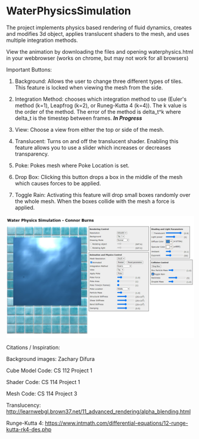 # WaterPhysicsSimulation
The project implements physics based rendering of fluid dynamics, creates and modifies 3d object, applies translucent shaders to the
mesh, and uses multiple integration methods.

View the animation by downloading the files and opening waterphysics.html in your webbrowser (works on chrome, but may not work for all browsers)

Important Buttons:

1. Background: Allows the user to change three different types of tiles. This feature
is locked when viewing the mesh from the side.

2. Integration Method: chooses which integration method to use (Euler's method (k=1), Leapfrog (k=2), or Runeg-Kutta 4 (k=4)). The k value is the order of the method. The error of the method is delta_t^k where delta_t is the timestep between frames. ***In Progress***

3. View: Choose a view from either the top or side of the mesh.

4. Translucent: Turns on and off the translucent shader. Enabling this feature allows
you to use a slider which increases or decreases transparency.

5. Poke: Pokes mesh where Poke Location is set.

6. Drop Box: Clicking this button drops a box in the middle of the mesh which
causes forces to be applied.

7. Toggle Rain: Activating this feature will drop small boxes randomly over the
whole mesh. When the boxes collide with the mesh a force is applied.

![alt text](https://github.com/ConnorBurnsCoder/WaterPhysicsSimulation/blob/main/WaterPhysicsPic.jpg?raw=true)

Citations / Inspiration:

Background images: Zachary Difura

Cube Model Code: CS 112 Project 1

Shader Code: CS 114 Project 1

Mesh Code: CS 114 Project 3

Translucency: http://learnwebgl.brown37.net/11_advanced_rendering/alpha_blending.html

Runge-Kutta 4: https://www.intmath.com/differential-equations/12-runge-kutta-rk4-des.php
